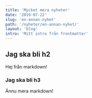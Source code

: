 ```yaml
---
title: 'Mycket mera nyheter'
date: '2019-07-22'
slug: 'en-annan-nyhet'
path: '/nyheter/en-annan-nyhet/'
layout: 'blog'
intro: 'Mitt intro från frontmatter'
---
```


## Jag ska bli h2

Hej från markdown!

### Jag ska bli h3

Ännu mera markdown!
